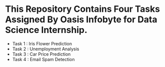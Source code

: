# This Repository Contains Four Tasks Assigned By Oasis Infobyte for Data Science Internship.

- Task 1 : Iris Flower Prediction
- Task 2 : Unemployment Analysis
- Task 3 : Car Price Prediction
- Task 4 : Email Spam Detection